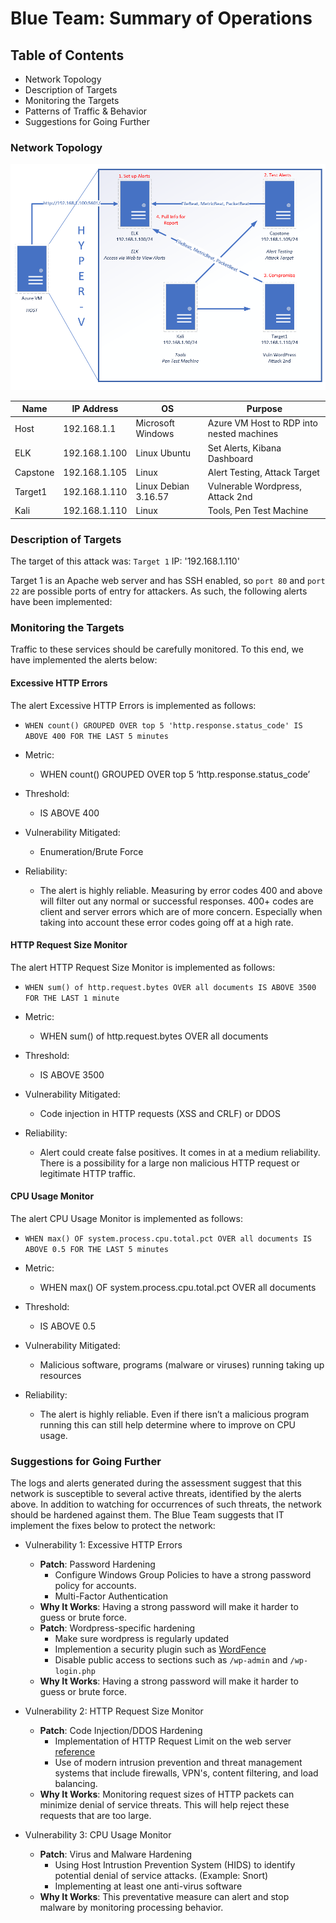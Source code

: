 # Blue Team: Summary of Operations

## Table of Contents
- Network Topology
- Description of Targets
- Monitoring the Targets
- Patterns of Traffic & Behavior
- Suggestions for Going Further

### Network Topology

![Network Diagram](https://github.com/joshblack07/UR-Cyber-Security-Capstone-3/blob/main/Resources/final-project-setup.png "Network Diagram")

| Name      | IP Address |OS|Purpose |
|----------|------------|-|----------------|
|Host| 192.168.1.1 | Microsoft Windows |Azure VM Host to RDP into nested machines|
|ELK|  192.168.1.100| Linux Ubuntu |Set Alerts, Kibana Dashboard|
|Capstone| 192.168.1.105 | Linux |Alert Testing, Attack Target|
|Target1| 192.168.1.110| Linux Debian 3.16.57 |Vulnerable Wordpress, Attack 2nd|
|Kali | 192.168.1.110| Linux |Tools, Pen Test Machine|


### Description of Targets

The target of this attack was: `Target 1` IP: '192.168.1.110'

Target 1 is an Apache web server and has SSH enabled, so `port 80` and `port 22` are possible ports of entry for attackers. As such, the following alerts have been implemented:

### Monitoring the Targets

Traffic to these services should be carefully monitored. To this end, we have implemented the alerts below:

#### Excessive HTTP Errors

The alert Excessive HTTP Errors is implemented as follows:

- `WHEN count() GROUPED OVER top 5 'http.response.status_code' IS ABOVE 400 FOR THE LAST 5 minutes`

- Metric:
  - WHEN count() GROUPED OVER top 5 ‘http.response.status_code’
- Threshold:
  - IS ABOVE 400
- Vulnerability Mitigated:
  - Enumeration/Brute Force
- Reliability:
  - The alert is highly reliable. Measuring by error codes 400 and above will filter out any normal or successful responses. 400+ codes are client and server errors which are of more concern. Especially when taking into account these error codes going off at a high rate.


#### HTTP Request Size Monitor

The alert HTTP Request Size Monitor is implemented as follows:

- `WHEN sum() of http.request.bytes OVER all documents IS ABOVE 3500 FOR THE LAST 1 minute`

- Metric:
  - WHEN sum() of http.request.bytes OVER all documents
- Threshold:
  - IS ABOVE 3500
- Vulnerability Mitigated:
  - Code injection in HTTP requests (XSS and CRLF) or DDOS
- Reliability:
  - Alert could create false positives. It comes in at a medium reliability. There is a possibility for a large non malicious HTTP request or legitimate HTTP traffic.

#### CPU Usage Monitor

The alert CPU Usage Monitor is implemented as follows:

- `WHEN max() OF system.process.cpu.total.pct OVER all documents IS ABOVE 0.5 FOR THE LAST 5 minutes`

- Metric:
  - WHEN max() OF system.process.cpu.total.pct OVER all documents
- Threshold:
  - IS ABOVE 0.5
- Vulnerability Mitigated:
  - Malicious software, programs (malware or viruses) running taking up resources
- Reliability:
  - The alert is highly reliable. Even if there isn’t a malicious program running this can still help determine where to improve on CPU usage.

### Suggestions for Going Further

The logs and alerts generated during the assessment suggest that this network is susceptible to several active threats, identified by the alerts above. In addition to watching for occurrences of such threats, the network should be hardened against them. The Blue Team suggests that IT implement the fixes below to protect the network:

- Vulnerability 1: Excessive HTTP Errors
  - **Patch**: Password Hardening
    - Configure Windows Group Policies to have a strong password policy for accounts.
    - Multi-Factor Authentication
  - **Why It Works**: Having a strong password will make it harder to guess or brute force.
  - **Patch**: Wordpress-specific hardening
    - Make sure wordpress is regularly updated
    - Implemention a security plugin such as [WordFence](https://www.wordfence.com/?gclid=CjwKCAiAksyNBhAPEiwAlDBeLFXu4fn-ttlQzFbdL4dR8QZGqN2yfi9_3OcO9-43tXo2y24LpgizxBoCbb8QAvD_BwE "WordFence_Website")
    - Disable public access to sections such as `/wp-admin` and `/wp-login.php`
  - **Why It Works**: Having a strong password will make it harder to guess or brute force.
  
- Vulnerability 2: HTTP Request Size Monitor
  - **Patch**: Code Injection/DDOS Hardening
    - Implementation of HTTP Request Limit on the web server [reference](https://www.tomaz.me/2013/09/15/avoiding-ddos-attacks-caused-by-large-http-request-bodies-by-enforcing-a-hard-limit-in-your-web-server.html "HTTP_Request_Limit") 
    - Use of modern intrusion prevention and threat management systems that include firewalls, VPN's, content filtering, and load balancing.  
  - **Why It Works**: Monitoring request sizes of HTTP packets can minimize denial of service threats. This will help reject these requests that are too large.
  
- Vulnerability 3: CPU Usage Monitor
  - **Patch**: Virus and Malware Hardening
    - Using Host Intrustion Prevention System (HIDS) to identify potential denial of service attacks. (Example: Snort)
    - Implementing at least one anti-virus software
  - **Why It Works**: This preventative measure can alert and stop malware by monitoring processing behavior. 
